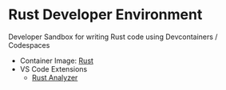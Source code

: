 # Rust Developer Environment

Developer Sandbox for writing Rust code using Devcontainers / Codespaces

- Container Image: [Rust](https://github.com/devcontainers/images/tree/main/src/rust)
- VS Code Extensions
  - [Rust Analyzer](https://marketplace.visualstudio.com/items?itemName=rust-lang.rust-analyzer)

